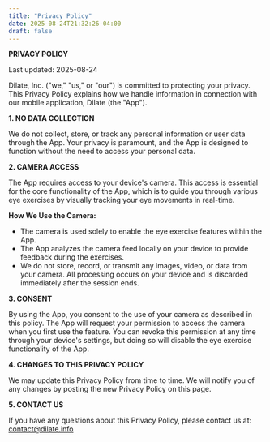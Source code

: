 ```yaml
---
title: "Privacy Policy"
date: 2025-08-24T21:32:26-04:00
draft: false
---
```


**PRIVACY POLICY**

Last updated: 2025-08-24

Dilate, Inc. ("we," "us," or "our") is committed to protecting your privacy. This Privacy Policy explains how we handle information in connection with our mobile application, Dilate (the "App").

**1. NO DATA COLLECTION**

We do not collect, store, or track any personal information or user data through the App. Your privacy is paramount, and the App is designed to function without the need to access your personal data.

**2. CAMERA ACCESS**

The App requires access to your device's camera. This access is essential for the core functionality of the App, which is to guide you through various eye exercises by visually tracking your eye movements in real-time.

**How We Use the Camera:**

*   The camera is used solely to enable the eye exercise features within the App.
*   The App analyzes the camera feed locally on your device to provide feedback during the exercises.
*   We do not store, record, or transmit any images, video, or data from your camera. All processing occurs on your device and is discarded immediately after the session ends.

**3. CONSENT**

By using the App, you consent to the use of your camera as described in this policy. The App will request your permission to access the camera when you first use the feature. You can revoke this permission at any time through your device's settings, but doing so will disable the eye exercise functionality of the App.

**4. CHANGES TO THIS PRIVACY POLICY**

We may update this Privacy Policy from time to time. We will notify you of any changes by posting the new Privacy Policy on this page.

**5. CONTACT US**

If you have any questions about this Privacy Policy, please contact us at: contact@dilate.info
